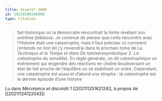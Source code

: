 ```yaml
---
title: misère* 1660
id: 20220108246598
type: Citation
---
```


> fait historique où la démocratie rencontrait la limite révélant son *extrême faiblesse*. Je continue de penser que cette rencontre avec l’Histoire était une catastrophe, mais il faut préciser ici comment j’entends ce mot (et j’y reviendrai dans le prochain tome de La *Technique et le Temps et dans De lamisèresymbolique 2. La catastrophe du sensible*). En règle générale, on dit *catastrophique* un événement qui engendre des réactions en chaîne bouleversant un état de fait proche de l’équilibre où se stabilisait un ordre. Cependant, une catastrophe est aussi et d’abord une *strophe* : la *catastrophè* est le dernier épisode d’une histoire

Lu dans *Mécréance et discrédit 1* [[20211125162124]], à propos de [[20211124122043]]